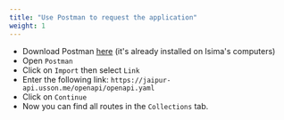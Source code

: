 ```yaml
---
title: "Use Postman to request the application"
weight: 1
---
```


 - Download Postman [here](https://www.postman.com/downloads/) (it's already installed on Isima's computers)
 - Open `Postman`
 - Click on `Import` then select `Link`
 - Enter the following link: `https://jaipur-api.usson.me/openapi/openapi.yaml`
 - Click on `Continue`
 - Now you can find all routes in the `Collections` tab.
